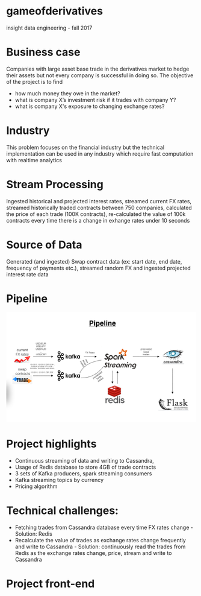 # gameofderivatives
insight data engineering - fall 2017

# Business case
Companies with large asset base trade in the derivatives market to hedge their assets but not every company is successful in doing so. The objective of the project is to find 
  - how much money they owe in the market?
  - what is company X’s investment risk if it trades with company Y?
  - what is company X's exposure to changing exchange rates?

# Industry
This problem focuses on the financial industry but the technical implementation can be used in any industry which require fast computation with realtime analytics

# Stream Processing
Ingested historical and projected interest rates, streamed current FX rates, streamed historically traded contracts between 750 companies, calculated the price of each trade (100K contracts), re-calculated the value of 100k contracts every time there is a change in exhange rates under 10 seconds

# Source of Data
Generated (and ingested) Swap contract data (ex: start date, end date, frequency of payments etc.), streamed random FX and ingested projected interest rate data

# Pipeline
<img src="images/pipeline.png" alt=“#gameofderivatives” width=“75px”/>

# Project highlights
- Continuous streaming of data and writing to Cassandra, 
- Usage of Redis database to store 4GB of trade contracts
- 3 sets of Kafka producers, spark streaming consumers
- Kafka streaming topics by currency
- Pricing algorithm

# Technical challenges:
- Fetching trades from Cassandra database every time FX rates change - Solution: Redis
- Recalculate the value of trades as exchange rates change frequently and write to Cassandra - Solution: continuously read the trades from Redis as the exchange rates change, price, stream and write to Cassandra

# Project front-end
